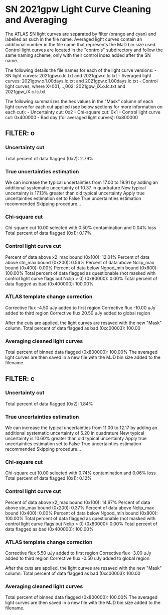 # SN 2021gpw Light Curve Cleaning and Averaging

The ATLAS SN light curves are separated by filter (orange and cyan) and labelled as such in the file name. Averaged light curves contain an additional number in the file name that represents the MJD bin size used. Control light curves are located in the "controls" subdirectory and follow the same naming scheme, only with their control index added after the SN name.

The following details the file names for each of the light curve versions:
	- SN light curves: 2021gpw.o.lc.txt and 2021gpw.c.lc.txt
	- Averaged light curves: 2021gpw.o.1.00days.lc.txt and 2021gpw.c.1.00days.lc.txt
	- Control light curves, where X=001,...,002: 2021gpw_iX.o.lc.txt and 2021gpw_iX.c.lc.txt

The following summarizes the hex values in the "Mask" column of each light curve for each cut applied (see below sections for more information on each cut): 
	- Uncertainty cut: 0x2
	- Chi-square cut: 0x1
	- Control light curve cut: 0x400000
	- Bad day (for averaged light curves): 0x800000

## FILTER: o

### Uncertainty cut
Total percent of data flagged (0x2): 2.79%

### True uncertainties estimation
We can increase the typical uncertainties from 17.00 to 19.91 by adding an additional systematic uncertainty of 10.37 in quadrature
New typical uncertainty is 17.13% greater than old typical uncertainty
Apply true uncertainties estimation set to False
True uncertainties estimation recommended
Skipping procedure...

### Chi-square cut
Chi-square cut 10.00 selected with 0.50% contamination and 0.04% loss
Total percent of data flagged (0x1): 0.17%

### Control light curve cut
Percent of data above x2_max bound (0x100): 12.01%
Percent of data above stn_max bound (0x200): 0.56%
Percent of data above Nclip_max bound (0x400): 0.00%
Percent of data below Ngood_min bound (0x800): 100.00%
Total percent of data flagged as questionable (not masked with control light curve flags but Nclip > 0) (0x80000): 0.00%
Total percent of data flagged as bad (0x400000): 100.00%

### ATLAS template change correction
Corrective flux -4.50 uJy added to first region
Corrective flux -10.00 uJy added to third region
Corrective flux 20.50 uJy added to global region

After the cuts are applied, the light curves are resaved with the new "Mask" column.
Total percent of data flagged as bad (0xc00003): 100.00

### Averaging cleaned light curves
Total percent of binned data flagged (0x800000): 100.00%
The averaged light curves are then saved in a new file with the MJD bin size added to the filename.

## FILTER: c

### Uncertainty cut
Total percent of data flagged (0x2): 1.84%

### True uncertainties estimation
We can increase the typical uncertainties from 11.00 to 12.17 by adding an additional systematic uncertainty of 5.20 in quadrature
New typical uncertainty is 10.60% greater than old typical uncertainty
Apply true uncertainties estimation set to False
True uncertainties estimation recommended
Skipping procedure...

### Chi-square cut
Chi-square cut 10.00 selected with 0.74% contamination and 0.06% loss
Total percent of data flagged (0x1): 0.12%

### Control light curve cut
Percent of data above x2_max bound (0x100): 14.97%
Percent of data above stn_max bound (0x200): 0.37%
Percent of data above Nclip_max bound (0x400): 0.00%
Percent of data below Ngood_min bound (0x800): 100.00%
Total percent of data flagged as questionable (not masked with control light curve flags but Nclip > 0) (0x80000): 0.00%
Total percent of data flagged as bad (0x400000): 100.00%

### ATLAS template change correction
Corrective flux 5.50 uJy added to first region
Corrective flux -3.00 uJy added to third region
Corrective flux -0.50 uJy added to global region

After the cuts are applied, the light curves are resaved with the new "Mask" column.
Total percent of data flagged as bad (0xc00003): 100.00

### Averaging cleaned light curves
Total percent of binned data flagged (0x800000): 100.00%
The averaged light curves are then saved in a new file with the MJD bin size added to the filename.